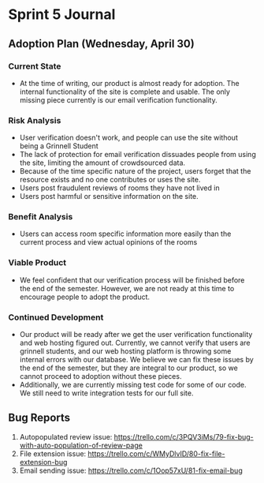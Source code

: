 # Sprint 5 Journal
## Adoption Plan (Wednesday, April 30)
### Current State
- At the time of writing, our product is almost ready for adoption. The internal functionality of the site is complete and usable. The only missing piece currently is our email verification functionality. 

### Risk Analysis
- User verification doesn't work, and people can use the site without being a Grinnell Student
- The lack of protection for email verification dissuades people from using the site, limiting the amount of crowdsourced data.
- Because of the time specific nature of the project, users forget that the resource exists and no one contributes or uses the site.
- Users post fraudulent reviews of rooms they have not lived in
- Users post harmful or sensitive information on the site.
 
### Benefit Analysis
- Users can access room specific information more easily than the current process and view actual opinions of the rooms

### Viable Product
- We feel confident that our verification process will be finished before the end of the semester. However, we are not ready at this time to encourage people to adopt the product.

### Continued Development
- Our product will be ready after we get the user verification functionality and web hosting figured out. Currently, we cannot verify that users are grinnell students, and our web hosting platform is throwing some internal errors with our database. We believe we can fix these issues by the end of the semester, but they are integral to our product, so we cannot proceed to adoption without these pieces.
- Additionally, we are currently missing test code for some of our code. We still need to write integration tests for our full site.

## Bug Reports
1. Autopopulated review issue: https://trello.com/c/3PQV3iMs/79-fix-bug-with-auto-population-of-review-page
2. File extension issue: https://trello.com/c/WMyDlvID/80-fix-file-extension-bug
3. Email sending issue: https://trello.com/c/1Oop57xU/81-fix-email-bug

